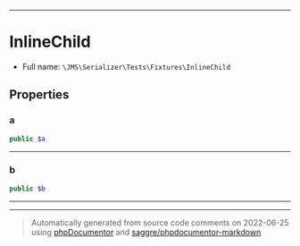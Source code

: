 ***

# InlineChild





* Full name: `\JMS\Serializer\Tests\Fixtures\InlineChild`



## Properties


### a



```php
public $a
```






***

### b



```php
public $b
```






***



***
> Automatically generated from source code comments on 2022-06-25 using [phpDocumentor](http://www.phpdoc.org/) and [saggre/phpdocumentor-markdown](https://github.com/Saggre/phpDocumentor-markdown)
